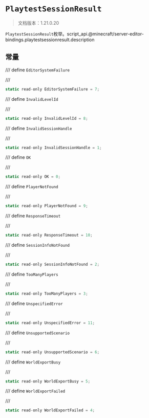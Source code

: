 # `PlaytestSessionResult`

> 文档版本：1.21.0.20

`PlaytestSessionResult`枚举。script_api.@minecraft/server-editor-bindings.playtestsessionresult.description

## 常量

/// define
`EditorSystemFailure`


///

```js
static read-only EditorSystemFailure = 7;
```


/// define
`InvalidLevelId`


///

```js
static read-only InvalidLevelId = 8;
```


/// define
`InvalidSessionHandle`


///

```js
static read-only InvalidSessionHandle = 1;
```


/// define
`OK`


///

```js
static read-only OK = 0;
```


/// define
`PlayerNotFound`


///

```js
static read-only PlayerNotFound = 9;
```


/// define
`ResponseTimeout`


///

```js
static read-only ResponseTimeout = 10;
```


/// define
`SessionInfoNotFound`


///

```js
static read-only SessionInfoNotFound = 2;
```


/// define
`TooManyPlayers`


///

```js
static read-only TooManyPlayers = 3;
```


/// define
`UnspecifiedError`


///

```js
static read-only UnspecifiedError = 11;
```


/// define
`UnsupportedScenario`


///

```js
static read-only UnsupportedScenario = 6;
```


/// define
`WorldExportBusy`


///

```js
static read-only WorldExportBusy = 5;
```


/// define
`WorldExportFailed`


///

```js
static read-only WorldExportFailed = 4;
```

